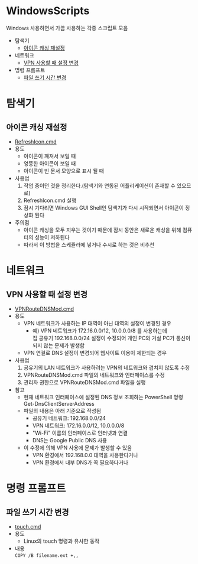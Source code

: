 # WindowsScripts
Windows 사용하면서 가끔 사용하는 각종 스크립트 모음

- 탐색기
    - [아이콘 캐싱 재설정](#아이콘-캐싱-재설정)
- 네트워크
    - [VPN 사용할 때 설정 변경](#VPN-사용할-때-설정-변경)
- 명령 프롬프트
    - [파일 쓰기 시간 변경](#파일-쓰기-시간-변경)

# 탐색기

## 아이콘 캐싱 재설정
- [RefreshIcon.cmd](Explorer/RefreshIcon.cmd)
- 용도
    - 아이콘이 깨져서 보일 때
    - 엉뚱한 아이콘이 보일 때
    - 아이콘이 빈 문서 모양으로 표시 될 때
- 사용법
    1. 작업 중이던 것을 정리한다.(탐색기와 연동된 어플리케이션이 존재할 수 있으므로)
    1. RefreshIcon.cmd 실행
    1. 잠시 기다리면 Windows GUI Shell인 탐색기가 다시 시작되면서 아이콘이 정상화 된다
- 주의점
    - 아이콘 캐싱을 모두 지우는 것이기 때문에 잠시 동안은 새로운 캐싱을 위해 컴퓨터의 성능이 저하된다
    - 따라서 이 방법을 스케쥴러에 넣거나 수시로 하는 것은 비추천

# 네트워크

## VPN 사용할 때 설정 변경
- [VPNRouteDNSMod.cmd](Network/VPNRouteDNSMod.cmd)
- 용도
    - VPN 네트워크가 사용하는 IP 대역이 아닌 대역의 설정이 변경된 경우
        - 예) VPN 네트워크가 172.16.0.0/12, 10.0.0.0/8 를 사용하는데<br />
          집 공유기 192.168.0.0/24 설정이 수정되어 개인 PC와 거실 PC가 통신이 되지 않는 문제가 발생함
    - VPN 연결로 DNS 설정이 변경되어 웹사이트 이용이 제한되는 경우
- 사용법
    1. 공유기의 LAN 네트워크가 사용하려는 VPN의 네트워크와 겹치지 않도록 수정
    1. VPNRouteDNSMod.cmd 파일의 네트워크와 인터페이스를 수정
    1. 관리자 권한으로 VPNRouteDNSMod.cmd 파일을 실행
- 참고
    - 현재 네트워크 인터페이스에 설정된 DNS 정보 조회하는 PowerShell 명령<br />
      Get-DnsClientServerAddress
    - 파일의 내용은 아래 기준으로 작성됨
        - 공유기 네트워크: 192.168.0.0/24
        - VPN 네트워크: 172.16.0.0/12, 10.0.0.0/8
        - "Wi-Fi" 이름의 인터페이스로 인터넷과 연결
        - DNS는 Google Public DNS 사용
    - 이 수정에 의해 VPN 사용에 문제가 발생할 수 있음
        - VPN 환경에서 192.168.0.0 대역을 사용한다거나
        - VPN 환경에서 내부 DNS가 꼭 필요하다거나

# 명령 프롬프트

## 파일 쓰기 시간 변경
- [touch.cmd](CommandPrompt/touch.cmd)
- 용도
    - Linux의 touch 명령과 유사한 동작
- 내용<br />
    ``` COPY /B filename.ext +,, ```